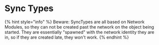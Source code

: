 # Sync Types

{% hint style="info" %}
Beware: SyncTypes are all based on Network Modules, so they can not be created past the network on the object being started. They are essentially "spawned" with the network identity they are in, so if they are created late, they won't work.
{% endhint %}
